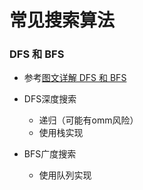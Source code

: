# 常见搜索算法

### DFS 和 BFS

- 参考[图文详解 DFS 和 BFS](https://developer.aliyun.com/article/756316)

- DFS深度搜索
  - 递归（可能有omm风险）
  - 使用栈实现
- BFS广度搜索
  - 使用队列实现